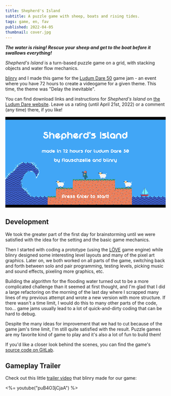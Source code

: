 ```yaml
---
title: Shepherd's Island
subtitle: A puzzle game with sheep, boats and rising tides.
tags: game, en, fav
published: 2022-04-05
thumbnail: cover.jpg
---
```


_**The water is rising! Rescue your sheep and get to the boat before it swallows everything!**_

*Shepherd's Island* is a turn-based puzzle game on a grid, with stacking objects and water flow mechanics.

[blinry](https://blinry.org) and I made this game for the [Ludum Dare 50](https://ldjam.com/) game jam - an event where you have 72 hours to create a videogame for a given theme. This time, the theme was "Delay the inevitable".

You can find download links and instructions for *Shepherd's Island* on [the Ludum Dare website](https://ldjam.com/events/ludum-dare/50/shepherds-island). Leave us a rating (until April 21st, 2022) or a comment (any time) there, if you like!

[![Title screen](shepherds_island_title.png)](https://ldjam.com/events/ludum-dare/50/shepherds-island)

## Development

We took the greater part of the first day for brainstorming until we were satisfied with the idea for the setting and the basic game mechanics. 

Then I started with coding a prototype (using the [LÖVE](https://love2d.org/) game engine) while blinry designed some interesting level layouts and many of the pixel art graphics. Later on, we both worked on all parts of the game, switching back and forth between solo and pair programming, testing levels, picking music and sound effects, pixeling more graphics, etc.

Building the algorithm for the flooding water turned out to be a more complicated challenge than it seemed at first thought, and I'm glad that I did a large refactoring on the morning of the last day where I scrapped many lines of my previous attempt and wrote a new version with more structure. If there wasn't a time limit, I would do this to many other parts of the code, too... game jams usually lead to a lot of quick-and-dirty coding that can be hard to debug.

Despite the many ideas for improvement that we had to cut because of the game jam's time limit, I'm still quite satisfied with the result. Puzzle games are my favorite kind of game to play and it's also a lot of fun to build them!

If you'd like a closer look behind the scenes, you can find the game's [source code on GitLab](https://gitlab.com/flauschzelle/shepherds-island).

## Gameplay Trailer

Check out this little [trailer video](https://www.youtube.com/watch?v=puB4O3jCjaA) that blinry made for our game:

<%= youtube("puB4O3jCjaA") %>


